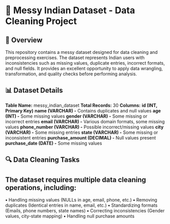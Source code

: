 # 🧹 Messy Indian Dataset - Data Cleaning Project
## 📌 Overview
This repository contains a messy dataset designed for data cleaning and preprocessing exercises. The dataset represents Indian users with inconsistencies such as missing values, duplicate entries, incorrect formats, and null fields. It provides an excellent opportunity to apply data wrangling, transformation, and quality checks before performing analysis.

## 📊 Dataset Details
**Table Name:** messy_indian_dataset
**Total Records:** 30
**Columns:**
**id (INT, Primary Key)**
**name (VARCHAR)            -** Contains duplicates and null values
**age (INT)                 -** Some missing values
**gender (VARCHAR)          -** Some missing or incorrect entries
**email (VARCHAR)           -** Various domain formats, some missing values
**phone_number (VARCHAR)    -** Possible incorrect/missing values
**city (VARCHAR)            -** Some missing entries
**state (VARCHAR)           -** Some missing or inconsistent entries
**purchase_amount (DECIMAL) -** Null values present
**purchase_date (DATE)      -** Some missing values
## 🔍 Data Cleaning Tasks
## The dataset requires multiple data cleaning operations, including:
**•** Handling missing values (NULLs in age, email, phone, etc.)
**•** Removing duplicates (Identical entries in name, email, etc.)
**•** Standardizing formats (Emails, phone numbers, state names)
**•** Correcting inconsistencies (Gender values, city-state mapping)
**•** Handling null purchase amounts
